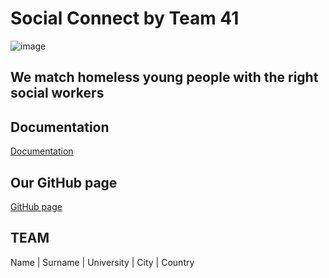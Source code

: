 # Social Connect by Team 41
![image](https://github.com/Real-Projects-Digitalization/ss22-team-4-ss23/assets/113977917/eb6e48cf-094f-4ff2-9b66-937af736d28c)

## We match homeless young people with the right social workers

## Documentation
[Documentation](https://github.com/Real-Projects-Digitalization/ss22-team-4-ss23/wiki)

## Our GitHub page
[GitHub page](https://github.com/Real-Projects-Digitalization/ss22-team-4-ss23)

## TEAM

Name | Surname | University | City | Country
